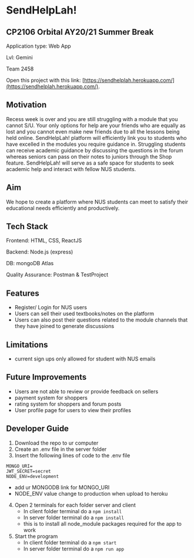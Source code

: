 # SendHelpLah!  

## CP2106 Orbital AY20/21 Summer Break 
Application type: Web App

Lvl: Gemini

Team 2458

Open this project with this link: [https://sendhelplah.herokuapp.com/](https://sendhelplah.herokuapp.com/).

## **Motivation**
Recess week is over and you are still struggling with a module that you cannot S/U. Your only options for help are your friends who are equally as lost and you cannot even make new friends due to all the lessons being held online. SendHelpLah! platform will efficiently link you to students who have excelled in the modules you require guidance in. Struggling students can receive academic guidance by discussing the questions in the forum whereas seniors can pass on their notes to juniors through the Shop feature. SendHelpLah! will serve as a safe space for students to seek academic help and interact with fellow NUS students. 

## **Aim** 
We hope to create a platform where NUS students can meet to satisfy their educational needs efficiently and productively. 

## **Tech Stack**
Frontend: HTML, CSS, ReactJS

Backend: Node.js (express)

DB: mongoDB Atlas

Quality Assurance: Postman & TestProject

## **Features**
* Register/ Login for NUS users
* Users can sell their used textbooks/notes on the platform
* Users can also post their questions related to the module channels that they have joined to generate discussions

## **Limitations**
* current sign ups only allowed for student with NUS emails

## **Future Improvements**
* Users are not able to review or provide feedback on sellers
* payment system for shoppers
* rating system for shoppers and forum posts
* User profile page for users to view their profiles

## **Developer Guide**
1. Download the repo to ur computer
2. Create an .env file in the server folder
3. Insert the following lines of code to the .env file

```
MONGO_URI=
JWT_SECRET=secret
NODE_ENV=development 
```
   - add ur MONGODB link for MONGO_URI
   - NODE_ENV value change to production when upload to heroku
4. Open 2 terminals for each folder server and client
   - In client folder terminal do a `npm install`
   - In server folder terminal do a `npm install`
   - this is to install all node_module packages required for the app to work
5. Start the program
   - In client folder terminal do a `npm start`
   - In server folder terminal do a `npm run app`
